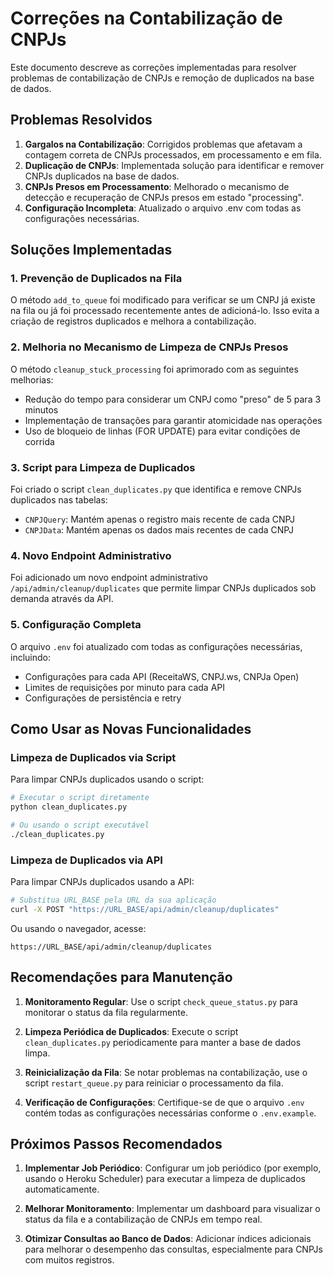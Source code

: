 # Correções na Contabilização de CNPJs

Este documento descreve as correções implementadas para resolver problemas de contabilização de CNPJs e remoção de duplicados na base de dados.

## Problemas Resolvidos

1. **Gargalos na Contabilização**: Corrigidos problemas que afetavam a contagem correta de CNPJs processados, em processamento e em fila.
2. **Duplicação de CNPJs**: Implementada solução para identificar e remover CNPJs duplicados na base de dados.
3. **CNPJs Presos em Processamento**: Melhorado o mecanismo de detecção e recuperação de CNPJs presos em estado "processing".
4. **Configuração Incompleta**: Atualizado o arquivo .env com todas as configurações necessárias.

## Soluções Implementadas

### 1. Prevenção de Duplicados na Fila

O método `add_to_queue` foi modificado para verificar se um CNPJ já existe na fila ou já foi processado recentemente antes de adicioná-lo. Isso evita a criação de registros duplicados e melhora a contabilização.

### 2. Melhoria no Mecanismo de Limpeza de CNPJs Presos

O método `cleanup_stuck_processing` foi aprimorado com as seguintes melhorias:
- Redução do tempo para considerar um CNPJ como "preso" de 5 para 3 minutos
- Implementação de transações para garantir atomicidade nas operações
- Uso de bloqueio de linhas (FOR UPDATE) para evitar condições de corrida

### 3. Script para Limpeza de Duplicados

Foi criado o script `clean_duplicates.py` que identifica e remove CNPJs duplicados nas tabelas:
- `CNPJQuery`: Mantém apenas o registro mais recente de cada CNPJ
- `CNPJData`: Mantém apenas os dados mais recentes de cada CNPJ

### 4. Novo Endpoint Administrativo

Foi adicionado um novo endpoint administrativo `/api/admin/cleanup/duplicates` que permite limpar CNPJs duplicados sob demanda através da API.

### 5. Configuração Completa

O arquivo `.env` foi atualizado com todas as configurações necessárias, incluindo:
- Configurações para cada API (ReceitaWS, CNPJ.ws, CNPJa Open)
- Limites de requisições por minuto para cada API
- Configurações de persistência e retry

## Como Usar as Novas Funcionalidades

### Limpeza de Duplicados via Script

Para limpar CNPJs duplicados usando o script:

```bash
# Executar o script diretamente
python clean_duplicates.py

# Ou usando o script executável
./clean_duplicates.py
```

### Limpeza de Duplicados via API

Para limpar CNPJs duplicados usando a API:

```bash
# Substitua URL_BASE pela URL da sua aplicação
curl -X POST "https://URL_BASE/api/admin/cleanup/duplicates"
```

Ou usando o navegador, acesse:
```
https://URL_BASE/api/admin/cleanup/duplicates
```

## Recomendações para Manutenção

1. **Monitoramento Regular**: Use o script `check_queue_status.py` para monitorar o status da fila regularmente.

2. **Limpeza Periódica de Duplicados**: Execute o script `clean_duplicates.py` periodicamente para manter a base de dados limpa.

3. **Reinicialização da Fila**: Se notar problemas na contabilização, use o script `restart_queue.py` para reiniciar o processamento da fila.

4. **Verificação de Configurações**: Certifique-se de que o arquivo `.env` contém todas as configurações necessárias conforme o `.env.example`.

## Próximos Passos Recomendados

1. **Implementar Job Periódico**: Configurar um job periódico (por exemplo, usando o Heroku Scheduler) para executar a limpeza de duplicados automaticamente.

2. **Melhorar Monitoramento**: Implementar um dashboard para visualizar o status da fila e a contabilização de CNPJs em tempo real.

3. **Otimizar Consultas ao Banco de Dados**: Adicionar índices adicionais para melhorar o desempenho das consultas, especialmente para CNPJs com muitos registros.
